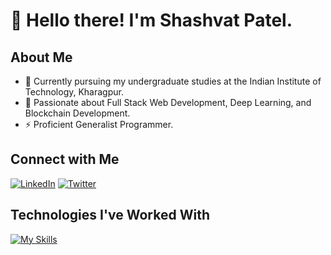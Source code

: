 # 👋 Hello there! I'm Shashvat Patel.

## About Me
- 🔭 Currently pursuing my undergraduate studies at the Indian Institute of Technology, Kharagpur.
- 👀 Passionate about Full Stack Web Development, Deep Learning, and Blockchain Development.
- ⚡ Proficient Generalist Programmer.

## Connect with Me
[![LinkedIn](https://img.shields.io/badge/LinkedIn-Connect-blue?style=flat&logo=linkedin&labelColor=black)](https://www.linkedin.com/in/shashvat-patel-061344227/)
[![Twitter](https://img.shields.io/badge/Twitter-Follow-blue?style=flat&logo=twitter&labelColor=black)](https://twitter.com/shaShvat35)

## Technologies I've Worked With

[![My Skills](https://skillicons.dev/icons?i=c,cpp,js,ts,py,html,css,nestjs,supabase,postgres,mongodb,express,react,nodejs,redux,figma,gulp,sass,bootstrap,tailwind,jest,nginx,postman,redis,vite,docker,firebase,aws,git,azure,vercel,linux,ubuntu,anaconda,graphql,matlab,prisma,solidity,pytorch,sklearn,opencv,sentry,cloudflare,figma,unreal)](https://skillicons.dev)
